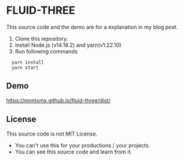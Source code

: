 # FLUID-THREE

This source code and the demo are for a explanation in my blog post.

1. Clone this repository.
2. Install Node.js (v14.18.2) and yarn(v1.22.10)
3. Run following commands
```
  yarn install  
  yarn start
```

## Demo
https://mnmxmx.github.io/fluid-three/dist/

## License
This source code is not MIT License.  
- You can't use this for your productions / your projects.  
- You can see this source code and learn from it. 
